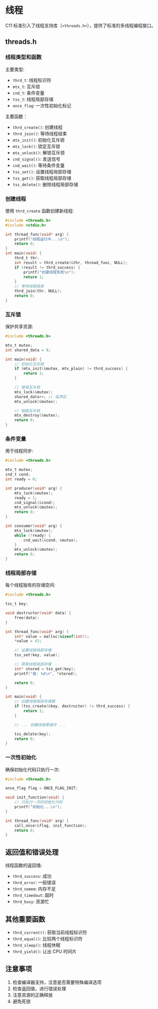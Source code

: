 # 线程

C11 标准引入了线程支持库（`<threads.h>`），提供了标准的多线程编程接口。

## threads.h

### 线程类型和函数

主要类型:

- `thrd_t`: 线程标识符
- `mtx_t`: 互斥锁
- `cnd_t`: 条件变量
- `tss_t`: 线程局部存储
- `once_flag`: 一次性初始化标记

主要函数：

- `thrd_create()`: 创建线程
- `thrd_join()`: 等待线程结束
- `mtx_init()`: 初始化互斥锁
- `mtx_lock()`: 锁定互斥锁
- `mtx_unlock()`: 解锁互斥锁
- `cnd_signal()`: 发送信号
- `cnd_wait()`: 等待条件变量
- `tss_set()`: 设置线程局部存储
- `tss_get()`: 获取线程局部存储
- `tss_delete()`: 删除线程局部存储

### 创建线程

使用 `thrd_create` 函数创建新线程:

```c
#include <threads.h>
#include <stdio.h>

int thread_func(void* arg) {
    printf("线程运行中...\n");
    return 0;
}
int main(void) {
    thrd_t thr;
    int result = thrd_create(&thr, thread_func, NULL);
    if (result != thrd_success) {
        printf("创建线程失败\n");
        return 1;
    }
    // 等待线程结束
    thrd_join(thr, NULL);
    return 0;
}
```

### 互斥锁

保护共享资源:

```c
#include <threads.h>

mtx_t mutex;
int shared_data = 0;

int main(void) {
    // 初始化互斥锁
    if (mtx_init(&mutex, mtx_plain) != thrd_success) {
        return 1;
    }

    // 使用互斥锁
    mtx_lock(&mutex);
    shared_data++; // 临界区
    mtx_unlock(&mutex);

    // 销毁互斥锁
    mtx_destroy(&mutex);
    return 0;
}
```

### 条件变量

用于线程同步:

```c
#include <threads.h>

mtx_t mutex;
cnd_t cond;
int ready = 0;

int producer(void* arg) {
    mtx_lock(&mutex);
    ready = 1;
    cnd_signal(&cond);
    mtx_unlock(&mutex);
    return 0;
}

int consumer(void* arg) {
    mtx_lock(&mutex);
    while (!ready) {
        cnd_wait(&cond, &mutex);
    }
    mtx_unlock(&mutex);
    return 0;
}
```

### 线程局部存储

每个线程独有的存储空间:

```c
#include <threads.h>

tss_t key;

void destructor(void* data) {
    free(data);
}

int thread_func(void* arg) {
    int* value = malloc(sizeof(int));
    *value = 42;

    // 设置线程局部存储
    tss_set(key, value);

    // 获取线程局部存储
    int* stored = tss_get(key);
    printf("值: %d\n", *stored);

    return 0;
}

int main(void) {
    // 创建线程局部存储键
    if (tss_create(&key, destructor) != thrd_success) {
        return 1;
    }

    // ... 创建线程等操作 ...

    tss_delete(key);
    return 0;
}
```

### 一次性初始化

确保初始化代码只执行一次:

```c
#include <threads.h>

once_flag flag = ONCE_FLAG_INIT;

void init_function(void) {
    // 只执行一次的初始化代码
    printf("初始化...\n");
}

int thread_func(void* arg) {
    call_once(&flag, init_function);
    return 0;
}
```

## 返回值和错误处理

线程函数的返回值:

- `thrd_success`: 成功
- `thrd_error`: 一般错误
- `thrd_nomem`: 内存不足
- `thrd_timedout`: 超时
- `thrd_busy`: 资源忙

## 其他重要函数

- `thrd_current()`: 获取当前线程标识符
- `thrd_equal()`: 比较两个线程标识符
- `thrd_sleep()`: 线程休眠
- `thrd_yield()`: 让出 CPU 时间片

## 注意事项

1. 检查编译器支持，注意是否需要特殊编译选项
2. 检查返回值，进行错误处理
3. 注意资源的正确释放
4. 避免死锁

